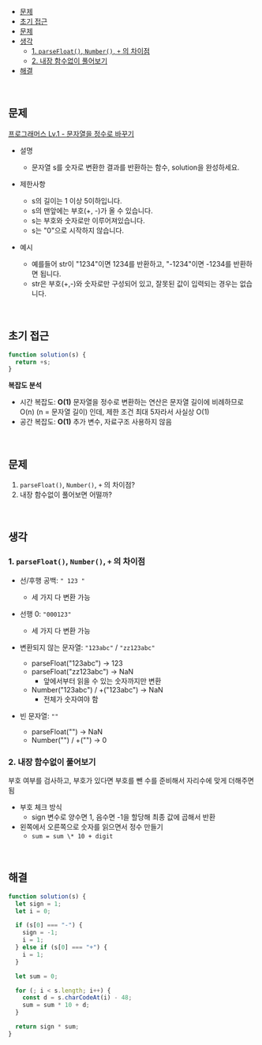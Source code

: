 - [문제](#문제)
- [초기 접근](#초기-접근)
- [문제](#문제-1)
- [생각](#생각)
  - [1. `parseFloat()`, `Number()`, `+` 의 차이점](#1-parsefloat-number--의-차이점)
  - [2. 내장 함수없이 풀어보기](#2-내장-함수없이-풀어보기)
- [해결](#해결)

<br>

## 문제

[프로그래머스 Lv.1 - 문자열을 정수로 바꾸기](https://school.programmers.co.kr/learn/courses/30/lessons/12925)

- 설명

  - 문자열 s를 숫자로 변환한 결과를 반환하는 함수, solution을 완성하세요.

- 제한사항

  - s의 길이는 1 이상 5이하입니다.
  - s의 맨앞에는 부호(+, -)가 올 수 있습니다.
  - s는 부호와 숫자로만 이루어져있습니다.
  - s는 "0"으로 시작하지 않습니다.

- 예시

  - 예를들어 str이 "1234"이면 1234를 반환하고, "-1234"이면 -1234를 반환하면 됩니다.
  - str은 부호(+,-)와 숫자로만 구성되어 있고, 잘못된 값이 입력되는 경우는 없습니다.

<br>

## 초기 접근

```javascript
function solution(s) {
  return +s;
}
```

**복잡도 분석**

- 시간 복잡도: **O(1)** 문자열을 정수로 변환하는 연산은 문자열 길이에 비례하므로 O(n) (n = 문자열 길이) 인데, 제한 조건 최대 5자라서 사실상 O(1)
- 공간 복잡도: **O(1)** 추가 변수, 자료구조 사용하지 않음

<br>

## 문제

1. `parseFloat()`, `Number()`, `+` 의 차이점?
2. 내장 함수없이 풀어보면 어떨까?

<br>

## 생각

### 1. `parseFloat()`, `Number()`, `+` 의 차이점

- 선/후행 공백: `" 123 "`

  - 세 가지 다 변환 가능

- 선행 0: `"000123"`

  - 세 가지 다 변환 가능

- 변환되지 않는 문자열: `"123abc"` / `"zz123abc"`

  - parseFloat("123abc") → 123
  - parseFloat("zz123abc") → NaN
    - 앞에서부터 읽을 수 있는 숫자까지만 변환
  - Number("123abc") / +("123abc") → NaN
    - 전체가 숫자여야 함

- 빈 문자열: `""`

  - parseFloat("") → NaN
  - Number("") / +("") → 0

### 2. 내장 함수없이 풀어보기

부호 여부를 검사하고, 부호가 있다면 부호를 뺀 수를 준비해서 자리수에 맞게 더해주면 됨

- 부호 체크 방식
  - sign 변수로 양수면 1, 음수면 -1을 할당해 최종 값에 곱해서 반환
- 왼쪽에서 오른쪽으로 숫자를 읽으면서 정수 만들기
  - `sum = sum \* 10 + digit`

<br>

## 해결

```javascript
function solution(s) {
  let sign = 1;
  let i = 0;

  if (s[0] === "-") {
    sign = -1;
    i = 1;
  } else if (s[0] === "+") {
    i = 1;
  }

  let sum = 0;

  for (; i < s.length; i++) {
    const d = s.charCodeAt(i) - 48;
    sum = sum * 10 + d;
  }

  return sign * sum;
}
```
